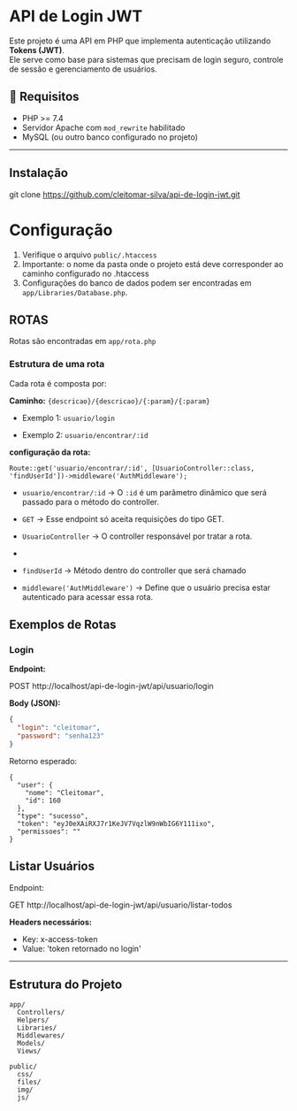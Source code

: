 # API de Login JWT

Este projeto é uma API em PHP que implementa autenticação utilizando **Tokens (JWT)**.  
Ele serve como base para sistemas que precisam de login seguro, controle de sessão e gerenciamento de usuários.

## 🚀 Requisitos

- PHP >= 7.4
- Servidor Apache com `mod_rewrite` habilitado
- MySQL (ou outro banco configurado no projeto)
---


##  Instalação

git clone https://github.com/cleitomar-silva/api-de-login-jwt.git

# Configuração
1. Verifique o arquivo `public/.htaccess`
2. Importante: o nome da pasta onde o projeto está deve corresponder ao caminho configurado no .htaccess
3. Configurações do banco de dados podem ser encontradas em `app/Libraries/Database.php`.

## ROTAS

Rotas são encontradas em `app/rota.php`

### Estrutura de uma rota

Cada rota é composta por:

**Caminho:** `{descricao}/{descricao}/{:param}/{:param}`

- Exemplo 1: `usuario/login`

- Exemplo 2: `usuario/encontrar/:id`

**configuração da rota:**
 
```
Route::get('usuario/encontrar/:id', [UsuarioController::class, 'findUserId'])->middleware('AuthMiddleware');
```
- `usuario/encontrar/:id` → O `:id` é um parâmetro dinâmico que será passado para o método do controller.

- `GET` → Esse endpoint só aceita requisições do tipo GET.

- `UsuarioController` → O controller responsável por tratar a rota.
- 
- `findUserId` → Método dentro do controller que será chamado

- `middleware('AuthMiddleware')` → Define que o usuário precisa estar autenticado para acessar essa rota.





##  Exemplos de Rotas

###  Login

**Endpoint:**

POST http://localhost/api-de-login-jwt/api/usuario/login

**Body (JSON):**
```json
{
  "login": "cleitomar",
  "password": "senha123"
}
```

Retorno esperado:

```
{
  "user": {
    "nome": "Cleitomar",
    "id": 160
  },
  "type": "sucesso",
  "token": "eyJ0eXAiRXJ7r1KeJV7VqzlW9nWbIG6Y111ixo",
  "permissoes": ""
}
```

## Listar Usuários
Endpoint:

GET http://localhost/api-de-login-jwt/api/usuario/listar-todos

**Headers necessários:**
- Key: x-access-token
- Value: 'token retornado no login'

---


## Estrutura do Projeto

```
app/
  Controllers/
  Helpers/
  Libraries/
  Middlewares/
  Models/
  Views/

public/
  css/
  files/
  img/
  js/
```

   
